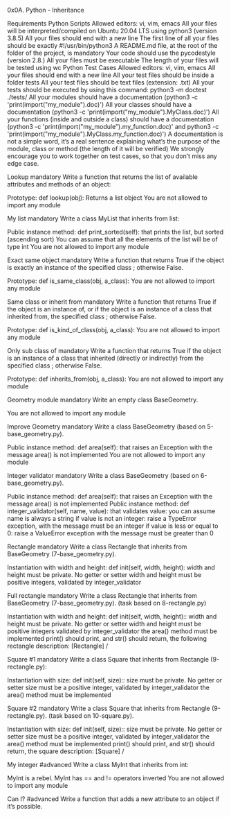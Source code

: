0x0A. Python - Inheritance



Requirements Python Scripts Allowed editors: vi, vim, emacs All your files will be interpreted/compiled on Ubuntu 20.04 LTS using python3 (version 3.8.5) All your files should end with a new line The first line of all your files should be exactly #!/usr/bin/python3 A README.md file, at the root of the folder of the project, is mandatory Your code should use the pycodestyle (version 2.8.) All your files must be executable The length of your files will be tested using wc Python Test Cases Allowed editors: vi, vim, emacs All your files should end with a new line All your test files should be inside a folder tests All your test files should be text files (extension: .txt) All your tests should be executed by using this command: python3 -m doctest ./tests/ All your modules should have a documentation (python3 -c 'print(import("my_module").doc)') All your classes should have a documentation (python3 -c 'print(import("my_module").MyClass.doc)') All your functions (inside and outside a class) should have a documentation (python3 -c 'print(import("my_module").my_function.doc)' and python3 -c 'print(import("my_module").MyClass.my_function.doc)') A documentation is not a simple word, it’s a real sentence explaining what’s the purpose of the module, class or method (the length of it will be verified) We strongly encourage you to work together on test cases, so that you don’t miss any edge case.



Lookup mandatory Write a function that returns the list of available attributes and methods of an object:

Prototype: def lookup(obj): Returns a list object You are not allowed to import any module



My list mandatory Write a class MyList that inherits from list:

Public instance method: def print_sorted(self): that prints the list, but sorted (ascending sort) You can assume that all the elements of the list will be of type int You are not allowed to import any module



Exact same object mandatory Write a function that returns True if the object is exactly an instance of the specified class ; otherwise False.

Prototype: def is_same_class(obj, a_class): You are not allowed to import any module



Same class or inherit from mandatory Write a function that returns True if the object is an instance of, or if the object is an instance of a class that inherited from, the specified class ; otherwise False.

Prototype: def is_kind_of_class(obj, a_class): You are not allowed to import any module



Only sub class of mandatory Write a function that returns True if the object is an instance of a class that inherited (directly or indirectly) from the specified class ; otherwise False.

Prototype: def inherits_from(obj, a_class): You are not allowed to import any module



Geometry module mandatory Write an empty class BaseGeometry.

You are not allowed to import any module



Improve Geometry mandatory Write a class BaseGeometry (based on 5-base_geometry.py).

Public instance method: def area(self): that raises an Exception with the message area() is not implemented You are not allowed to import any module



Integer validator mandatory Write a class BaseGeometry (based on 6-base_geometry.py).

Public instance method: def area(self): that raises an Exception with the message area() is not implemented Public instance method: def integer_validator(self, name, value): that validates value: you can assume name is always a string if value is not an integer: raise a TypeError exception, with the message must be an integer if value is less or equal to 0: raise a ValueError exception with the message must be greater than 0



Rectangle mandatory Write a class Rectangle that inherits from BaseGeometry (7-base_geometry.py).

Instantiation with width and height: def init(self, width, height): width and height must be private. No getter or setter width and height must be positive integers, validated by integer_validator



Full rectangle mandatory Write a class Rectangle that inherits from BaseGeometry (7-base_geometry.py). (task based on 8-rectangle.py)

Instantiation with width and height: def init(self, width, height):: width and height must be private. No getter or setter width and height must be positive integers validated by integer_validator the area() method must be implemented print() should print, and str() should return, the following rectangle description: [Rectangle] /



Square #1 mandatory Write a class Square that inherits from Rectangle (9-rectangle.py):

Instantiation with size: def init(self, size):: size must be private. No getter or setter size must be a positive integer, validated by integer_validator the area() method must be implemented



Square #2 mandatory Write a class Square that inherits from Rectangle (9-rectangle.py). (task based on 10-square.py).

Instantiation with size: def init(self, size):: size must be private. No getter or setter size must be a positive integer, validated by integer_validator the area() method must be implemented print() should print, and str() should return, the square description: [Square] /



My integer #advanced Write a class MyInt that inherits from int:

MyInt is a rebel. MyInt has == and != operators inverted You are not allowed to import any module



Can I? #advanced Write a function that adds a new attribute to an object if it’s possible.
